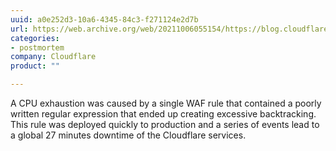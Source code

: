 ```yaml
---
uuid: a0e252d3-10a6-4345-84c3-f271124e2d7b
url: https://web.archive.org/web/20211006055154/https://blog.cloudflare.com/details-of-the-cloudflare-outage-on-july-2-2019/
categories:
- postmortem
company: Cloudflare
product: ""

---
```


A CPU exhaustion was caused by a single WAF rule that contained a poorly written regular expression that ended up creating excessive backtracking. This rule was deployed quickly to production and a series of events lead to a global 27 minutes downtime of the Cloudflare services.
